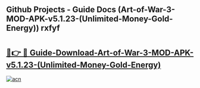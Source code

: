 ## Github Projects - Guide Docs (Art-of-War-3-MOD-APK-v5.1.23-(Unlimited-Money-Gold-Energy)) rxfyf

# <h2><a href="https://apkcomod.com?title=Art-of-War-3-MOD-APK-v5.1.23-(Unlimited-Money-Gold-Energy)">🔗👉 🔴 Guide-Download-Art-of-War-3-MOD-APK-v5.1.23-(Unlimited-Money-Gold-Energy) </a></h2>

[![acn](https://github.com/user-attachments/assets/0f9c940e-d8b0-45ae-aac7-cd30a18b3e1c)](https://apkcomod.com?title=Art-of-War-3-MOD-APK-v5.1.23-(Unlimited-Money-Gold-Energy))
